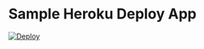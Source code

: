 Sample Heroku Deploy App
===


[![Deploy](https://www.herokucdn.com/deploy/button.png)](https://heroku.com/deploy)
